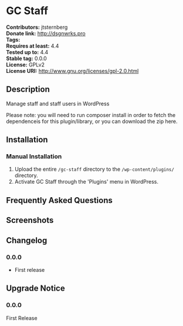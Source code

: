# GC Staff #
**Contributors:**      jtsternberg  
**Donate link:**       http://dsgnwrks.pro  
**Tags:**  
**Requires at least:** 4.4  
**Tested up to:**      4.4  
**Stable tag:**        0.0.0  
**License:**           GPLv2  
**License URI:**       http://www.gnu.org/licenses/gpl-2.0.html  

## Description ##

Manage staff and staff users in WordPress

Please note: you will need to run composer install in order to fetch the dependenceis for this plugin/library, or you can download the zip here.

## Installation ##

### Manual Installation ###

1. Upload the entire `/gc-staff` directory to the `/wp-content/plugins/` directory.
2. Activate GC Staff through the 'Plugins' menu in WordPress.

## Frequently Asked Questions ##


## Screenshots ##


## Changelog ##

### 0.0.0 ###
* First release

## Upgrade Notice ##

### 0.0.0 ###
First Release
